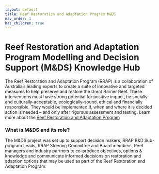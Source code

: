 ```yaml
---
layout: default
title: Reef Restoration and Adaptation Program M&DS 
nav_order: 1
has_children: true
---
```


# Reef Restoration and Adaptation Program Modelling and Decision Support (M&DS) Knowledge Hub

The Reef Restoration and Adaptation Program (RRAP) is a collaboration of Australia’s leading experts to create a suite of innovative and targeted measures to help preserve and restore the Great Barrier Reef. These interventions must have strong potential for positive impact, be socially- and culturally-acceptable, ecologically-sound, ethical and financially responsible. They would be implemented if, when and where it is decided action is needed – and only after rigorous assessment and testing. Learn more about the [Reef Restoration and Adaptation Program](https://gbrrestoration.org/) 

### What is M&DS and its role?
The M&DS project was set up to support decision makers, RRAP R&D Sub-program Leads, RRAP Steering Committee and Board members, Reef managers and industry partners to co-produce objectives, options & knowledge and communicate informed decisions on restoration and adaption options that may be used as part of the Reef Restoration and Adaptation Program. 
